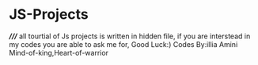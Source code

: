 # JS-Projects
 ***///***
all tourtial of Js projects is written in hidden file, 
if you are interstead in my codes you are able to ask me for,
Good Luck:)
Codes By:illia Amini
Mind-of-king,Heart-of-warrior 


